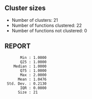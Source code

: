 ## Cluster sizes
* Number of clusters: 21
* Number of functions clustered: 22
* Number of functions not clustered: 0

## REPORT
```
       Min : 1.0000
       Q25 : 1.0000
    Median : 1.0000
       Q75 : 1.0000
       Max : 2.0000
      Mean : 1.0476
 Std. Dev. : 0.2130
       IQR : 0.0000
      Size : 21
```